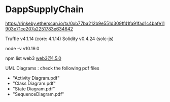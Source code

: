# DappSupplyChain

https://rinkeby.etherscan.io/tx/0xb77ba212b9e551d309ff41fa91fad1c4bafe11903e71ce207a2251783e634642

Truffle v4.1.14 (core: 4.1.14)
Solidity v0.4.24 (solc-js)

node -v
v10.19.0

npm list web3
web3@1.5.0 

UML Diagrams : check the following pdf files 
  - "Activity Diagram.pdf"
  - "Class Diagram.pdf"
  - "State Diagram.pdf"
  - "SequenceDiagram.pdf"
  
